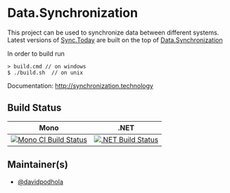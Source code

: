 # Data.Synchronization

This project can be used to synchronize data between different systems. Latest versions of [Sync.Today](https://sync.today) are built on the top of [Data.Synchronization](https://github.com/SyncToday/Data.Synchronization)

In order to build run 

    > build.cmd // on windows    
    $ ./build.sh  // on unix
    
Documentation: http://synchronization.technology


## Build Status

Mono | .NET
---- | ----
[![Mono CI Build Status](https://img.shields.io/travis/davidpodhola/Data.Synchronization/master.svg)](https://travis-ci.org/SyncToday/Data.Synchronization) | [![.NET Build Status](https://img.shields.io/appveyor/ci/davidpodhola/data-synchronization/master.svg)](https://ci.appveyor.com/project/davidpodhola/data-synchronization)

## Maintainer(s)

- [@davidpodhola](https://github.com/davidpodhola)
